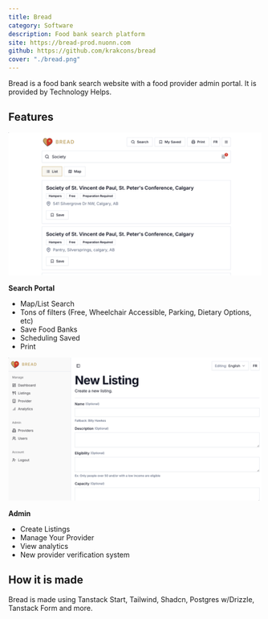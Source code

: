 ```yaml
---
title: Bread
category: Software
description: Food bank search platform
site: https://bread-prod.nuonn.com
github: https://github.com/krakcons/bread
cover: "./bread.png"
---
```


Bread is a food bank search website with a food provider admin portal. It is provided by Technology Helps.

## Features
![Bread Search Image](./bread-search.png)

**Search Portal**
- Map/List Search
- Tons of filters (Free, Wheelchair Accessible, Parking, Dietary Options, etc)
- Save Food Banks
- Scheduling Saved
- Print

![Bread Admin Image](./bread-admin.png)

**Admin**
- Create Listings
- Manage Your Provider
- View analytics
- New provider verification system


## How it is made

Bread is made using Tanstack Start, Tailwind, Shadcn, Postgres w/Drizzle, Tanstack Form and more. 


